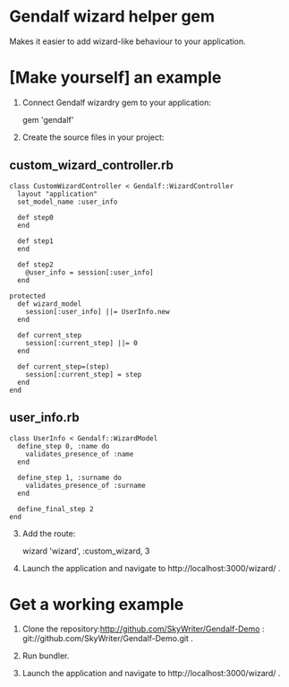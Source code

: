 Gendalf wizard helper gem
=========================

Makes it easier to add wizard-like behaviour to your application.

[Make yourself] an example
==========================

1. Connect Gendalf wizardry gem to your application:

    gem 'gendalf'

2. Create the source files in your project:

custom_wizard_controller.rb
---------------------------

    class CustomWizardController < Gendalf::WizardController
      layout "application"
      set_model_name :user_info
  
      def step0
      end
    
      def step1
      end
  
      def step2
        @user_info = session[:user_info]
      end
  
    protected
      def wizard_model
        session[:user_info] ||= UserInfo.new
      end  

      def current_step
        session[:current_step] ||= 0
      end
  
      def current_step=(step)
        session[:current_step] = step
      end
    end

user_info.rb
------------

    class UserInfo < Gendalf::WizardModel
      define_step 0, :name do
        validates_presence_of :name
      end
  
      define_step 1, :surname do
        validates_presence_of :surname
      end
  
      define_final_step 2
    end

3. Add the route:

    wizard 'wizard', :custom_wizard, 3

4. Launch the application and navigate to http://localhost:3000/wizard/ .

Get a working example
==========================

1. Clone the repository:http://github.com/SkyWriter/Gendalf-Demo : git://github.com/SkyWriter/Gendalf-Demo.git .

2. Run bundler.

3. Launch the application and navigate to http://localhost:3000/wizard/ .
